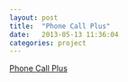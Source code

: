 ```yaml
---
layout: post
title:  "Phone Call Plus"
date:   2013-05-13 11:36:04
categories: project
---
```


[Phone Call Plus](https://github.com/Maxerio/PhoneCallPlus)



